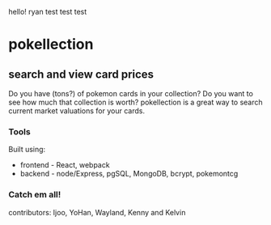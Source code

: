 hello! ryan test test test

# pokellection

## search and view card prices

Do you have (tons?) of pokemon cards in your collection? Do you want to see how much that collection is worth? pokellection is a great way to search current market valuations for your cards.

### Tools

Built using:

- frontend - React, webpack
- backend - node/Express, pgSQL, MongoDB, bcrypt, pokemontcg

### Catch em all!

contributors: Ijoo, YoHan, Wayland, Kenny and Kelvin
